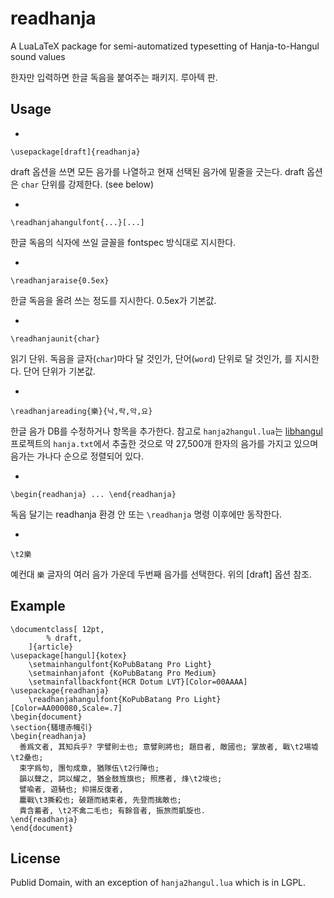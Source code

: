 # readhanja

A LuaLaTeX package for semi-automatized typesetting of
Hanja-to-Hangul sound values

한자만 입력하면 한글 독음을 붙여주는 패키지. 루아텍 판.

## Usage

*
```
\usepackage[draft]{readhanja}
```
draft 옵션을 쓰면 모든 음가를 나열하고 현재 선택된 음가에
밑줄을 긋는다. draft 옵션은 `char` 단위를 강제한다. (see below)

*
```
\readhanjahangulfont{...}[...]
```
한글 독음의 식자에 쓰일 글꼴을 fontspec 방식대로 지시한다.

*
```
\readhanjaraise{0.5ex}
```
한글 독음을 올려 쓰는 정도를 지시한다. 0.5ex가 기본값.

*
```
\readhanjaunit{char}
```
읽기 단위. 독음을 글자(`char`)마다 달 것인가, 단어(`word`) 단위로
달 것인가, 를 지시한다. 단어 단위가 기본값.

*
```
\readhanjareading{樂}{낙,락,악,요}
```
한글 음가 DB를 수정하거나 항목을 추가한다. 참고로 `hanja2hangul.lua`는
[libhangul](https://github.com/choehwanjin/libhangul) 프로젝트의
`hanja.txt`에서 추출한 것으로 약 27,500개 한자의 음가를 가지고 있으며
음가는 가나다 순으로 정렬되어 있다.

*
```
\begin{readhanja} ... \end{readhanja}
```
독음 달기는 readhanja 환경 안 또는 `\readhanja` 명령 이후에만 동작한다.

*
```
\t2樂
```
예컨대 `樂` 글자의 여러 음가 가운데 두번째 음가를 선택한다.
위의 [draft] 옵션 참조.

## Example

```
\documentclass[ 12pt,
		% draft,
	]{article}
\usepackage[hangul]{kotex}
	\setmainhangulfont{KoPubBatang Pro Light}
	\setmainhanjafont {KoPubBatang Pro Medium}
	\setmainfallbackfont{HCR Dotum LVT}[Color=00AAAA]
\usepackage{readhanja}
	\readhanjahangulfont{KoPubBatang Pro Light}[Color=AA000080,Scale=.7]
\begin{document}
\section{騷壇赤幟引}
\begin{readhanja}
  善爲文者, 其知兵乎? 字譬則士也; 意譬則將也; 題目者, 敵國也; 掌故者, 戰\t2場墟\t2壘也;
  束字爲句, 團句成章, 猶隊伍\t2行陣也;
  韻以聲之, 詞以耀之, 猶金鼓旌旗也; 照應者, 烽\t2埈也;
  譬喩者, 遊騎也; 抑揚反復者,
  鏖戰\t3撕殺也; 破題而結束者, 先登而擒敵也;
  貴含蓄者, \t2不禽二毛也; 有餘音者, 振旅而凱旋也.
\end{readhanja}
\end{document}
```

## License

Publid Domain,
with an exception of `hanja2hangul.lua` which is in LGPL.
